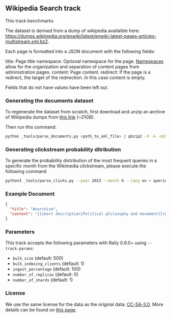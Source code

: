 ## Wikipedia Search track

This track benchmarks

The dataset is derived from a dump of wikipedia availaible here:
https://dumps.wikimedia.org/enwiki/latest/enwiki-latest-pages-articles-multistream.xml.bz2.

Each page is formatted into a JSON document with the following fields:

title: Page title
namespace: Optional namespace for the page. [Namespaces](https://en.wikipedia.org/wiki/Wikipedia:Namespace) allow for the organization and separation of content pages from administration pages.
content: Page content.
redirect: If the page is a redirect, the target of the redirection. In this case content is empty.

Fields that do not have values have been left out.

### Generating the documents dataset

To regenerate the dataset from scratch, first download and unzip an archive
of Wikipedia dumps from [this link](https://dumps.wikimedia.org/enwiki/latest/enwiki-latest-pages-articles-multistream.xml.bz2) (~21GB).

Then run this command:

```bash
python _tools/parse_documents.py <path_to_xml_file> | pbzip2 -9 -k -m2000 > documents.json.bz2
```

### Generating clickstream probability ditribution

To generate the probability distribution of the most frequent queries in a specific month from the Wikimedia clickstream, please execute the following command

```bash
python3 _tools/parse_clicks.py --year 2023 --month 6 --lang en > queries.csv
```

### Example Document

```json
{
  "title": "Anarchism",
  "content": "{{short description|Political philosophy and movement}}\n{{other uses}}\n{{redirect2|Anarchist|Anarchists|other uses|Anarchist (disambiguation)}}\n{{distinguish|Anarchy}}\n{{good article}}\n{{pp-semi-indef}}\n{{use British English|date=August 2021}}\n{{use dmy dates|date=August 2021}}\n{{Use shortened footnotes|date=May 2023}}\n{{anarchism sidebar}}\n{{basic forms of government}}\n\n'''Anarchism''' is a [[political philosophy]] and [[Political movement|movement]] that is skeptical of all justifications for [[authority]] and seeks to abolish the [[institutions]] it claims maintain unnecessary [[coercion]] and [[Social hierarchy|hierarchy]], typically including [[government]]s,<ref name=\":0\">{{Cite book |title=The Desk Encyclopedia of World History |publisher=[[Oxford University Press]] |year=2006 |isbn=978-0-7394-7809-7 |editor-last=Wright |editor-first=Edmund |location=New York |pages=20\u201321}}</ref> [[State (polity)|nation states]],{{sfn|Suissa|2019b|ps=: \"...as many anarchists have stressed, it is not government as such that they find objectionable, but the hierarchical forms of government associated with the nation state.\"}} [[law]] and [[law enforcement]],<ref name=\":0\" /> and [[capitalism]]. Anarchism advocates for the replacement of the state with [[Stateless society|stateless societies]] or other forms of [[Free association (communism and anarchism)|free associations]]. As a historically [[left-wing]] movement, this reading of anarchism is placed on the [[Far-left politics|farthest left]] of the [[political spectrum]], usually described as the [[libertarian]] wing of the [[socialist movement]] ([ ..."
}
```

### Parameters

This track accepts the following parameters with Rally 0.8.0+ using `--track-params`:

- `bulk_size` (default: 500)
- `bulk_indexing_clients` (default: 1)
- `ingest_percentage` (default: 100)
- `number_of_replicas` (default: 0)
- `number_of_shards` (default: 1)

### License

We use the same license for the data as the original data: [CC-SA-3.0](http://creativecommons.org/licenses/by-sa/3.0/).
More details can be found on [this page](https://en.wikipedia.org/wiki/Wikipedia:Copyrights).
